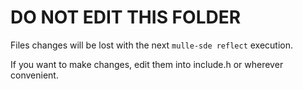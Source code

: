 # DO NOT EDIT THIS FOLDER

Files changes will be lost with the next `mulle-sde reflect` execution.

If you want to make changes, edit them into include.h or wherever convenient.


<!--
extension : mulle-sde/c
directory : project-oneshot/all
template  : .../README.md
Suppress this comment with `export MULLE_SDE_GENERATE_FILE_COMMENTS=NO`
-->
